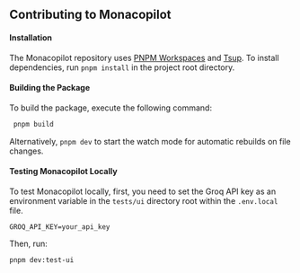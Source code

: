 ## Contributing to Monacopilot

#### Installation

The Monacopilot repository uses [PNPM Workspaces](https://pnpm.io/workspaces) and [Tsup](https://tsup.egoist.dev/). To install dependencies, run `pnpm install` in the project root directory.

#### Building the Package

To build the package, execute the following command:

```bash
 pnpm build
```

Alternatively, `pnpm dev` to start the watch mode for automatic rebuilds on file changes.

#### Testing Monacopilot Locally

To test Monacopilot locally, first, you need to set the Groq API key as an environment variable in the `tests/ui` directory root within the `.env.local` file.

```plaintext
GROQ_API_KEY=your_api_key
```

Then, run:

```bash
pnpm dev:test-ui
```
